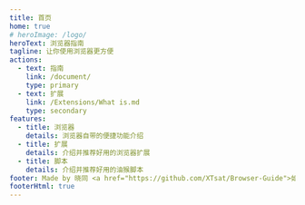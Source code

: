 ```yaml
---
title: 首页
home: true
# heroImage: /logo/
heroText: 浏览器指南
tagline: 让你使用浏览器更方便
actions:
  - text: 指南
    link: /document/
    type: primary
  - text: 扩展
    link: /Extensions/What is.md
    type: secondary
features:
  - title: 浏览器
    details: 浏览器自带的便捷功能介绍
  - title: 扩展
    details: 介绍并推荐好用的浏览器扩展
  - title: 脚本
    details: 介绍并推荐好用的油猴脚本
footer: Made by 晓同 <a href="https://github.com/XTsat/Browser-Guide">如果觉得这个指南有用的话,可以点击这个链接去 Github 点个 Star⭐</a>
footerHtml: true
---
```

